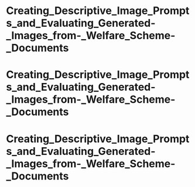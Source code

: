 # Creating_Descriptive_Image_Prompts_and_Evaluating_Generated-_Images_from-_Welfare_Scheme-_Documents
# Creating_Descriptive_Image_Prompts_and_Evaluating_Generated-_Images_from-_Welfare_Scheme-_Documents
# Creating_Descriptive_Image_Prompts_and_Evaluating_Generated-_Images_from-_Welfare_Scheme-_Documents
